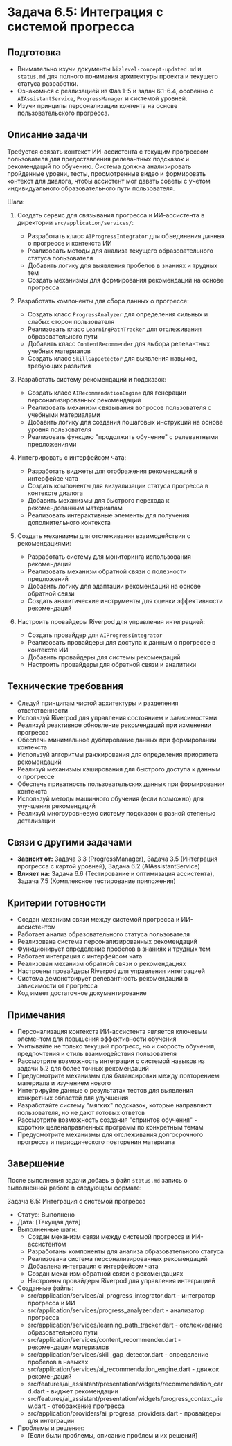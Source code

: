 # Задача 6.5: Интеграция с системой прогресса

## Подготовка
- Внимательно изучи документы `bizlevel-concept-updated.md` и `status.md` для полного понимания архитектуры проекта и текущего статуса разработки.
- Ознакомься с реализацией из Фаз 1-5 и задач 6.1-6.4, особенно с `AIAssistantService`, `ProgressManager` и системой уровней.
- Изучи принципы персонализации контента на основе пользовательского прогресса.

## Описание задачи
Требуется связать контекст ИИ-ассистента с текущим прогрессом пользователя для предоставления релевантных подсказок и рекомендаций по обучению. Система должна анализировать пройденные уровни, тесты, просмотренные видео и формировать контекст для диалога, чтобы ассистент мог давать советы с учетом индивидуального образовательного пути пользователя.

Шаги:
1. Создать сервис для связывания прогресса и ИИ-ассистента в директории `src/application/services/`:
   - Разработать класс `AIProgressIntegrator` для объединения данных о прогрессе и контекста ИИ
   - Реализовать методы для анализа текущего образовательного статуса пользователя
   - Добавить логику для выявления пробелов в знаниях и трудных тем
   - Создать механизмы для формирования рекомендаций на основе прогресса

2. Разработать компоненты для сбора данных о прогрессе:
   - Создать класс `ProgressAnalyzer` для определения сильных и слабых сторон пользователя
   - Реализовать класс `LearningPathTracker` для отслеживания образовательного пути
   - Добавить класс `ContentRecommender` для выбора релевантных учебных материалов
   - Создать класс `SkillGapDetector` для выявления навыков, требующих развития

3. Разработать систему рекомендаций и подсказок:
   - Создать класс `AIRecommendationEngine` для генерации персонализированных рекомендаций
   - Реализовать механизм связывания вопросов пользователя с учебными материалами
   - Добавить логику для создания пошаговых инструкций на основе уровня пользователя
   - Реализовать функцию "продолжить обучение" с релевантными предложениями

4. Интегрировать с интерфейсом чата:
   - Разработать виджеты для отображения рекомендаций в интерфейсе чата
   - Создать компоненты для визуализации статуса прогресса в контексте диалога
   - Добавить механизмы для быстрого перехода к рекомендованным материалам
   - Реализовать интерактивные элементы для получения дополнительного контекста

5. Создать механизмы для отслеживания взаимодействия с рекомендациями:
   - Разработать систему для мониторинга использования рекомендаций
   - Реализовать механизм обратной связи о полезности предложений
   - Добавить логику для адаптации рекомендаций на основе обратной связи
   - Создать аналитические инструменты для оценки эффективности рекомендаций

6. Настроить провайдеры Riverpod для управления интеграцией:
   - Создать провайдер для `AIProgressIntegrator`
   - Реализовать провайдеры для доступа к данным о прогрессе в контексте ИИ
   - Добавить провайдеры для системы рекомендаций
   - Настроить провайдеры для обратной связи и аналитики

## Технические требования
- Следуй принципам чистой архитектуры и разделения ответственности
- Используй Riverpod для управления состоянием и зависимостями
- Реализуй реактивное обновление рекомендаций при изменении прогресса
- Обеспечь минимальное дублирование данных при формировании контекста
- Используй алгоритмы ранжирования для определения приоритета рекомендаций
- Реализуй механизмы кэширования для быстрого доступа к данным о прогрессе
- Обеспечь приватность пользовательских данных при формировании контекста
- Используй методы машинного обучения (если возможно) для улучшения рекомендаций
- Реализуй многоуровневую систему подсказок с разной степенью детализации

## Связи с другими задачами
- **Зависит от:** Задача 3.3 (ProgressManager), Задача 3.5 (Интеграция прогресса с картой уровней), Задача 6.2 (AIAssistantService)
- **Влияет на:** Задача 6.6 (Тестирование и оптимизация ассистента), Задача 7.5 (Комплексное тестирование приложения)

## Критерии готовности
- Создан механизм связи между системой прогресса и ИИ-ассистентом
- Работает анализ образовательного статуса пользователя
- Реализована система персонализированных рекомендаций
- Функционирует определение пробелов в знаниях и трудных тем
- Работает интеграция с интерфейсом чата
- Реализован механизм обратной связи о рекомендациях
- Настроены провайдеры Riverpod для управления интеграцией
- Система демонстрирует релевантность рекомендаций в зависимости от прогресса
- Код имеет достаточное документирование

## Примечания
- Персонализация контекста ИИ-ассистента является ключевым элементом для повышения эффективности обучения
- Учитывайте не только текущий прогресс, но и скорость обучения, предпочтения и стиль взаимодействия пользователя
- Рассмотрите возможность интеграции с системой навыков из задачи 5.2 для более точных рекомендаций
- Предусмотрите механизмы для балансировки между повторением материала и изучением нового
- Интегрируйте данные о результатах тестов для выявления конкретных областей для улучшения
- Разработайте систему "мягких" подсказок, которые направляют пользователя, но не дают готовых ответов
- Рассмотрите возможность создания "спринтов обучения" - коротких целенаправленных программ по конкретным темам
- Предусмотрите механизмы для отслеживания долгосрочного прогресса и периодического повторения материала

## Завершение
После выполнения задачи добавь в файл `status.md` запись о выполненной работе в следующем формате:

Задача 6.5: Интеграция с системой прогресса
* Статус: Выполнено
* Дата: [Текущая дата]
* Выполненные шаги:
    * Создан механизм связи между системой прогресса и ИИ-ассистентом
    * Разработаны компоненты для анализа образовательного статуса
    * Реализована система персонализированных рекомендаций
    * Добавлена интеграция с интерфейсом чата
    * Создан механизм обратной связи о рекомендациях
    * Настроены провайдеры Riverpod для управления интеграцией
* Созданные файлы:
    * src/application/services/ai_progress_integrator.dart - интегратор прогресса и ИИ
    * src/application/services/progress_analyzer.dart - анализатор прогресса
    * src/application/services/learning_path_tracker.dart - отслеживание образовательного пути
    * src/application/services/content_recommender.dart - рекомендации материалов
    * src/application/services/skill_gap_detector.dart - определение пробелов в навыках
    * src/application/services/ai_recommendation_engine.dart - движок рекомендаций
    * src/features/ai_assistant/presentation/widgets/recommendation_card.dart - виджет рекомендации
    * src/features/ai_assistant/presentation/widgets/progress_context_view.dart - отображение прогресса
    * src/application/providers/ai_progress_providers.dart - провайдеры для интеграции
* Проблемы и решения:
    * [Если были проблемы, описание проблем и их решений]